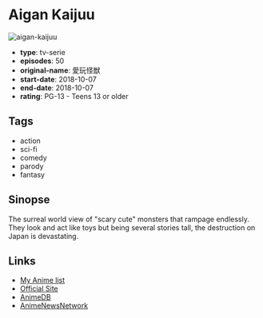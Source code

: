 # Aigan Kaijuu

![aigan-kaijuu](https://cdn.myanimelist.net/images/anime/1557/95194.jpg)

-   **type**: tv-serie
-   **episodes**: 50
-   **original-name**: 愛玩怪獣
-   **start-date**: 2018-10-07
-   **end-date**: 2018-10-07
-   **rating**: PG-13 - Teens 13 or older

## Tags

-   action
-   sci-fi
-   comedy
-   parody
-   fantasy

## Sinopse

The surreal world view of "scary cute" monsters that rampage endlessly. They look and act like toys but being several stories tall, the destruction on Japan is devastating.

## Links

-   [My Anime list](https://myanimelist.net/anime/38365/Aigan_Kaijuu)
-   [Official Site](http://www.tv-tokyo.co.jp/anime/aigan_kaiju/)
-   [AnimeDB](http://anidb.info/perl-bin/animedb.pl?show=anime&aid=14407)
-   [AnimeNewsNetwork](http://www.animenewsnetwork.com/encyclopedia/anime.php?id=21433)
